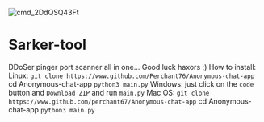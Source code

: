 ![cmd_2DdQSQ43Ft](https://user-images.githubusercontent.com/63096336/157035199-e470c8b5-904e-49e3-be27-e1358a7c0841.png)

# Sarker-tool
DDoSer pinger port scanner all in one... Good luck haxors ;)
How to install:
Linux:
`git clone https://www.github.com/Perchant76/Anonymous-chat-app`
cd Anonymous-chat-app
`python3 main.py`
Windows:
just click on the `code` button and `Download ZIP`
and run `main.py`
Mac OS:
`git clone https://www.github.com/perchant67/Anonymous-chat-app`
cd Anonymous-chat-app
`python3 main.py`

